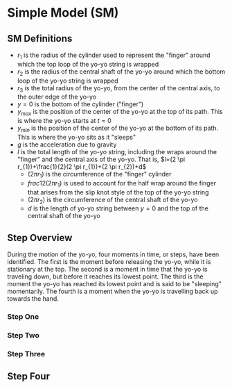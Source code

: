 # Simple Model (SM)
## SM Definitions
- $r_1$ is the radius of the cylinder used to represent the "finger" around which the top loop of the yo-yo string is wrapped
- $r_2$ is the radius of the central shaft of the yo-yo around which the bottom loop of the yo-yo string is wrapped
- $r_3$ is the total radius of the yo-yo, from the center of the central axis, to the outer edge of the yo-yo
- $y=0$ is the bottom of the cylinder ("finger")
- $y_{max}$ is the position of the center of the yo-yo at the top of its path. This is where the yo-yo starts at $t=0$
- $y_{min}$ is the position of the center of the yo-yo at the bottom of its path. This is where the yo-yo sits as it "sleeps"
- $g$ is the acceleration due to gravity
- $l$ is the total length of the yo-yo string, including the wraps around the "finger" and the central axis of the yo-yo. That is, $l=(2 \pi r_{1})+\frac{1}{2}(2 \pi r_{1})+(2 \pi r_{2})+d$
  - $(2 \pi r_{1})$ is the circumference of the "finger" cylinder
  - $frac{1}{2}(2 \pi r_{1})$ is used to account for the half wrap around the finger that arises from the slip knot style of the top of the yo-yo string
  - $(2 \pi r_{2})$ is the circumference of the central shaft of the yo-yo
  - $d$ is the length of yo-yo string between $y=0$ and the top of the central shaft of the yo-yo

## Step Overview
During the motion of the yo-yo, four moments in time, or steps, have been identified. The first is the moment before releasing the yo-yo, while it is stationary at the top. The second is a moment in time that the yo-yo is traveling down, but before it reaches its lowest point. The third is the moment the yo-yo has reached its lowest point and is said to be "sleeping" momentarily. The fourth is a moment when the yo-yo is travelling back up towards the hand.
### Step One

### Step Two

### Step Three

## Step Four
